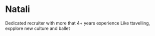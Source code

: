 # Natali
Dedicated recruiter with more that 4+ years experience
Like ttavelling, expplore new culture and ballet
